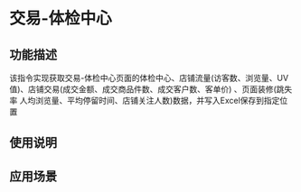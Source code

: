 # 交易-体检中心
## 功能描述
该指令实现获取交易-体检中心页面的体检中心、店铺流量(访客数、浏览量、UV值)、店铺交易(成交金额、成交商品件数、成交客户数、客单价) 、页面装修(跳失率 人均浏览量、平均停留时间、店铺关注人数)数据，并写入Excel保存到指定位置
## 使用说明
## 应用场景
